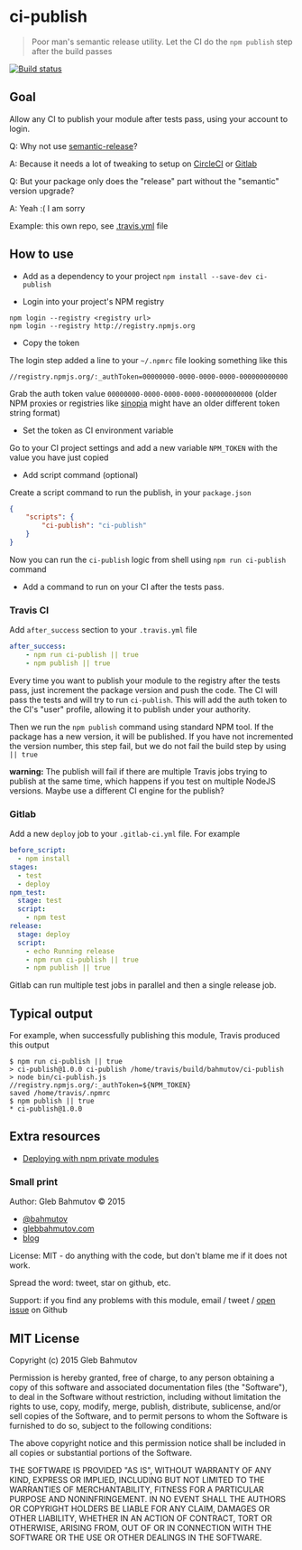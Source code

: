 # ci-publish
> Poor man's semantic release utility. Let the CI do the `npm publish` step after the build passes

[![Build status][ci-publish-ci-image] ][ci-publish-ci-url]

## Goal

Allow any CI to publish your module after tests pass, using your account to login.

Q: Why not use [semantic-release](https://github.com/semantic-release/semantic-release)?

A: Because it needs a lot of tweaking to setup on 
[CircleCI](https://glebbahmutov.com/blog/how-to-setup-semantic-release-on-circle-ci/) or 
[Gitlab](https://github.com/semantic-release/semantic-release/pull/77)

Q: But your package only does the "release" part without the "semantic" version upgrade?

A: Yeah :( I am sorry

Example: this own repo, see [.travis.yml](.travis.yml) file

## How to use

- Add as a dependency to your project `npm install --save-dev ci-publish`

- Login into your project's NPM registry

```
npm login --registry <registry url>
npm login --registry http://registry.npmjs.org
```

- Copy the token

The login step added a line to your `~/.npmrc` file looking something like this

    //registry.npmjs.org/:_authToken=00000000-0000-0000-0000-000000000000

Grab the auth token value `00000000-0000-0000-0000-000000000000` (older NPM proxies or 
registries like [sinopia](https://www.npmjs.com/package/sinopia) might have an older 
different token string format)

- Set the token as CI environment variable

Go to your CI project settings and add a new variable `NPM_TOKEN` with the value you
have just copied

- Add script command (optional)

Create a script command to run the publish, in your `package.json`

```json
{
    "scripts": {
        "ci-publish": "ci-publish"
    }
}
```

Now you can run the `ci-publish` logic from shell using `npm run ci-publish` command

- Add a command to run on your CI after the tests pass. 

### Travis CI

Add `after_success` section to your `.travis.yml` file


```yaml
after_success:
    - npm run ci-publish || true
    - npm publish || true
```

Every time you want to publish your module to the registry after the tests pass, 
just increment the package version and push the code. The CI will pass the tests and will
try to run `ci-publish`. This will add the auth token to the CI's "user" profile,
allowing it to publish under your authority. 

Then we run the `npm publish` command using standard NPM tool.
If the package has a new version, it will be published. If you have not
incremented the version number, this step fail, 
but we do not fail the build step by using `|| true`

**warning:** The publish will fail if there are multiple Travis jobs trying to publish at the same
time, which happens if you test on multiple NodeJS versions. Maybe use a different CI engine for
the publish?

### Gitlab

Add a new `deploy` job to your `.gitlab-ci.yml` file. For example

```yaml
before_script:
  - npm install
stages:
  - test
  - deploy
npm_test:
  stage: test
  script:
    - npm test
release:
  stage: deploy
  script:
    - echo Running release
    - npm run ci-publish || true
    - npm publish || true
```

Gitlab can run multiple test jobs in parallel and then a single release job.

## Typical output

For example, when successfully publishing this module, Travis produced this output

    $ npm run ci-publish || true
    > ci-publish@1.0.0 ci-publish /home/travis/build/bahmutov/ci-publish
    > node bin/ci-publish.js
    //registry.npmjs.org/:_authToken=${NPM_TOKEN}
    saved /home/travis/.npmrc
    $ npm publish || true
    * ci-publish@1.0.0

## Extra resources

* [Deploying with npm private modules][deploying post]

[deploying post]: http://blog.npmjs.org/post/118393368555/deploying-with-npm-private-modules

### Small print

Author: Gleb Bahmutov &copy; 2015

* [@bahmutov](https://twitter.com/bahmutov)
* [glebbahmutov.com](http://glebbahmutov.com)
* [blog](http://glebbahmutov.com/blog/)

License: MIT - do anything with the code, but don't blame me if it does not work.

Spread the word: tweet, star on github, etc.

Support: if you find any problems with this module, email / tweet /
[open issue](https://github.com/bahmutov/ci-publish/issues) on Github

## MIT License

Copyright (c) 2015 Gleb Bahmutov

Permission is hereby granted, free of charge, to any person
obtaining a copy of this software and associated documentation
files (the "Software"), to deal in the Software without
restriction, including without limitation the rights to use,
copy, modify, merge, publish, distribute, sublicense, and/or sell
copies of the Software, and to permit persons to whom the
Software is furnished to do so, subject to the following
conditions:

The above copyright notice and this permission notice shall be
included in all copies or substantial portions of the Software.

THE SOFTWARE IS PROVIDED "AS IS", WITHOUT WARRANTY OF ANY KIND,
EXPRESS OR IMPLIED, INCLUDING BUT NOT LIMITED TO THE WARRANTIES
OF MERCHANTABILITY, FITNESS FOR A PARTICULAR PURPOSE AND
NONINFRINGEMENT. IN NO EVENT SHALL THE AUTHORS OR COPYRIGHT
HOLDERS BE LIABLE FOR ANY CLAIM, DAMAGES OR OTHER LIABILITY,
WHETHER IN AN ACTION OF CONTRACT, TORT OR OTHERWISE, ARISING
FROM, OUT OF OR IN CONNECTION WITH THE SOFTWARE OR THE USE OR
OTHER DEALINGS IN THE SOFTWARE.

[ci-publish-ci-image]: https://travis-ci.org/bahmutov/ci-publish.png?branch=master
[ci-publish-ci-url]: https://travis-ci.org/bahmutov/ci-publish
